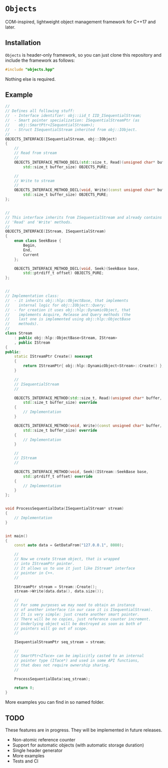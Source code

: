 # `Objects`

COM-inspired, lightweight object management framework for C++17 and later.

## Installation

`Objects` is header-only framework, so you can just clone this repository
and include the framework as follows:

```cpp
#include "objects.hpp"
```

Nothing else is required.

## Example

```cpp
//
// Defines all following stuff:
//  - Interface identifier: obj::iid_t IID_ISequentialStream;
//  - Smart pointer specialization: ISequentialStreamPtr (as 
//    obj::SmartPtr<ISequentialStream>);
//  - Struct ISequentialStream inherited from obj::IObject.
//
OBJECTS_INTERFACE(ISequentialStream, obj::IObject)
{
    //
    // Read from stream
    //
    OBJECTS_INTERFACE_METHOD_DECL(std::size_t, Read)(unsigned char* buffer, 
        std::size_t buffer_size) OBJECTS_PURE;

    //
    // Write to stream
    //
    OBJECTS_INTERFACE_METHOD_DECL(void, Write)(const unsigned char* buffer, 
        std::size_t buffer_size) OBJECTS_PURE;
};


//
// This interface inherits from ISequentialStream and already contains
// 'Read' and 'Write' methods.
//
OBJECTS_INTERFACE(IStream, ISequentialStream)
{
    enum class SeekBase {
        Begin,
        End,
        Current
    };

    OBJECTS_INTERFACE_METHOD_DECL(void, Seek)(SeekBase base, 
        std::ptrdiff_t offset) OBJECTS_PURE;
};


//
// Implementation class:
//  - it inherits obj::hlp::ObjectBase, that implements
//    internal logic for obj::IObject::Query;
//  - for creation it uses obj::hlp::DynamicObject, that
//    implements Acquire, Release and Query methods (the
//    last one is implemented using obj::hlp::ObjectBase
//    methods).
//
class Stream
    : public obj::hlp::ObjectBase<Stream, IStream>
    , public IStream
{
public:
    static IStreamPtr Create() noexcept
    {
        return IStreamPtr{ obj::hlp::DynamicObject<Stream>::Create() };
    }

    //
    // ISequentialStream
    //

    OBJECTS_INTERFACE_METHOD(std::size_t, Read)(unsigned char* buffer,
        std::size_t buffer_size) override
    {
        // Implementation
    }

    OBJECTS_INTERFACE_METHOD(void, Write)(const unsigned char* buffer, 
        std::size_t buffer_size) override
    {
        // Implementation
    }

    //
    // IStream
    //

    OBJECTS_INTERFACE_METHOD(void, Seek)(IStream::SeekBase base, 
        std::ptrdiff_t offset) override
    {
        // Implementation
    }
};


void ProcessSequentialData(ISequentialStream* stream)
{
    // Implementation
}


int main()
{
    const auto data = GetDataFrom("127.0.0.1", 8080);

    //
    // Now we create Stream object, that is wrapped
    // into IStreamPtr pointer.
    // It allows us to use it just like IStream* interface 
    // pointer in C++.
    //

    IStreamPtr stream = Stream::Create();
    stream->Write(data.data(), data.size());

    //
    // For some purposes we may need to obtain an instance
    // of another interface (in our case it is ISequentialStream).
    // It is very simple: just create another smart pointer.
    // There will be no copies, just reference counter increment.
    // Underlying object will be destroyed as soon as both of
    // pointers will go out of scope.
    //

    ISequentialStreamPtr seq_stream = stream;

    //
    // SmartPtr<Iface> can be implicitly casted to an internal
    // pointer type (Iface*) and used in some API functions,
    // that does not require ownership sharing.
    //

    ProcessSequentialData(seq_stream);

    return 0;
}
```

More examples you can find in so named folder.

## TODO

These features are in progress. They will be implemented in future releases.

- Non-atomic reference counter
- Support for automatic objects (with automatic storage duration)
- Single header generator
- More examples
- Tests and CI
